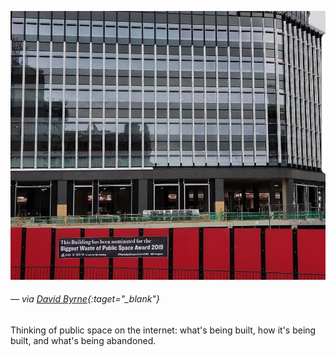 <a name="publicspace01"></a>

![](images/4/publicspace.jpg)
###### — via [David Byrne](https://www.instagram.com/p/BldnhNrlxHl/?utm_source=ig_web_copy_link){:taget="_blank"}

Thinking of public space on the internet: what's being built, how it's being built, and what's being abandoned.
